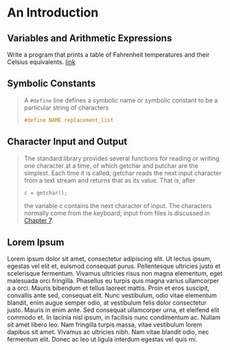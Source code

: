 # An Introduction

## Variables and Arithmetic Expressions

Write a program that prints a table of Fahrenheit temperatures and their Celsius equivalents. [link](print_temperature.c)

## Symbolic Constants

>A `#define` line defines a symbolic name or symbolic constant to be a particular string of characters
>
>```c
>#define NAME replacement_list
>```
>

## Character Input and Output

>The standard library provides several functions for reading or writing one character at a time,
>of which getchar and putchar are the simplest. Each time it is called, getchar reads the
>next input character from a text stream and returns that as its value. That is, after
>
>```c
>c = getchar();
>```
>
>the variable c contains the next character of input. The characters normally come from the
>keyboard; input from files is discussed in [Chapter 7](https://kremlin.cc/k&r.pdf).

## Lorem Ipsum

Lorem ipsum dolor sit amet, consectetur adipiscing elit. Ut lectus ipsum, egestas vel elit et, euismod consequat purus. Pellentesque ultricies justo et scelerisque fermentum. Vivamus ultricies risus non magna elementum, eget malesuada orci fringilla. Phasellus eu turpis quis magna varius ullamcorper a a orci. Mauris bibendum et tellus laoreet mattis. Proin et eros suscipit, convallis ante sed, consequat elit. Nunc vestibulum, odio vitae elementum blandit, enim augue semper odio, at vestibulum felis dolor consectetur justo. Mauris in enim ante. Sed consequat ullamcorper urna, et eleifend elit commodo et. In lacinia nisl ipsum, in facilisis nunc condimentum ac. Nullam sit amet libero leo. Nam fringilla turpis massa, vitae vestibulum lorem dapibus sit amet. Vivamus ac ultricies nibh. Nam vitae blandit odio, nec fermentum elit. Donec ac leo ut ligula interdum egestas vel quis mi.
